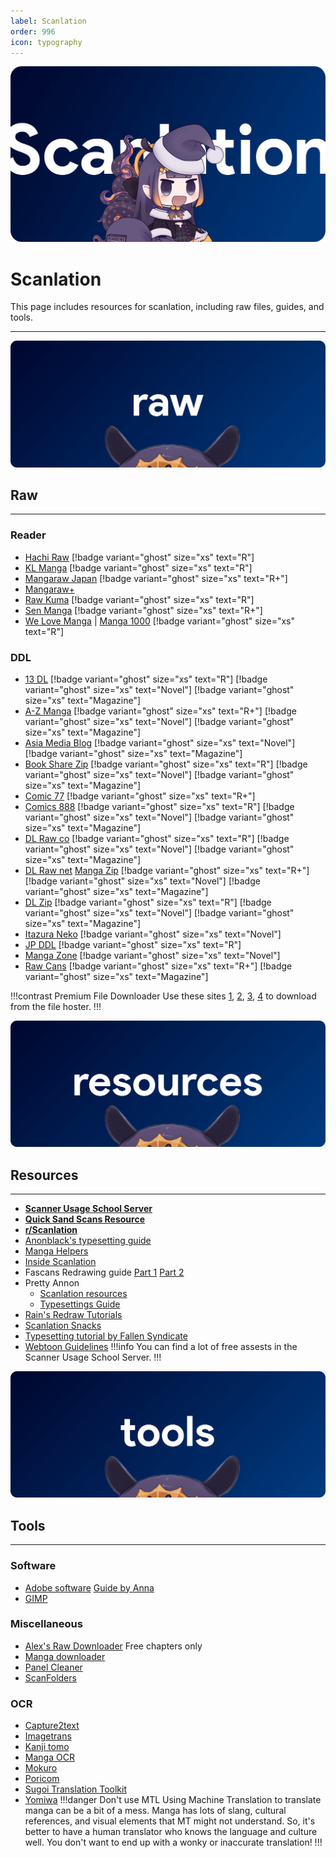 ```yaml
---
label: Scanlation
order: 996
icon: typography
---
```

![](/static/thumb/scan.png)
# Scanlation
This page includes resources for scanlation, including raw files, guides, and tools.
___

![](/static/banner/raw.png)
## Raw
___
### Reader
- [Hachi Raw](https://hachiraw.com/) [!badge variant="ghost" size="xs" text="R"]
- [KL Manga](https://klmanga.com/) [!badge variant="ghost" size="xs" text="R"]
- [Mangaraw Japan](https://mangaraw.to/) [!badge variant="ghost" size="xs" text="R+"]
- [Mangaraw+](https://mangarawplus.co/)
- [Raw Kuma](https://rawkuma.com/) [!badge variant="ghost" size="xs" text="R"]
- [Sen Manga](https://raw.senmanga.com/ ) [!badge variant="ghost" size="xs" text="R+"]
- [We Love Manga](https://welovemanga.one/) | [Manga 1000](https://manga1000.top/) [!badge variant="ghost" size="xs" text="R"]

### DDL
- [13 DL](http://13dl.to/) [!badge variant="ghost" size="xs" text="R"]  [!badge variant="ghost" size="xs" text="Novel"] [!badge variant="ghost" size="xs" text="Magazine"]
- [A-Z Manga](https://www.a-zmanga.net/) [!badge variant="ghost" size="xs" text="R+"]  [!badge variant="ghost" size="xs" text="Novel"] [!badge variant="ghost" size="xs" text="Magazine"]
- [Asia Media Blog](https://asiamediablog.com/media/comic/manga/)  [!badge variant="ghost" size="xs" text="Novel"] [!badge variant="ghost" size="xs" text="Magazine"]
- [Book Share Zip](https://bszip.com/) [!badge variant="ghost" size="xs" text="R"]  [!badge variant="ghost" size="xs" text="Novel"]  [!badge variant="ghost" size="xs" text="Magazine"]
- [Comic 77](https://comic77.com/ ) [!badge variant="ghost" size="xs" text="R+"]
- [Comics 888](https://comics888.com/) [!badge variant="ghost" size="xs" text="R"]  [!badge variant="ghost" size="xs" text="Novel"] [!badge variant="ghost" size="xs" text="Magazine"]
- [DL Raw co](https://dl-raw.co/) [!badge variant="ghost" size="xs" text="R"]  [!badge variant="ghost" size="xs" text="Novel"] [!badge variant="ghost" size="xs" text="Magazine"]
- [DL Raw net](https://dlraw.net/category/raw-manga/)  [Manga Zip](https://manga-zip.info/category/raw-manga/) [!badge variant="ghost" size="xs" text="R+"]  [!badge variant="ghost" size="xs" text="Novel"] [!badge variant="ghost" size="xs" text="Magazine"]
- [DL Zip](https://dl-zip.com/) [!badge variant="ghost" size="xs" text="R"]  [!badge variant="ghost" size="xs" text="Novel"] [!badge variant="ghost" size="xs" text="Magazine"]
- [Itazura Neko](https://itazuraneko.neocities.org/library/manga/subete)  [!badge variant="ghost" size="xs" text="Novel"]
- [JP DDL](https://jpddl.com/manga) [!badge variant="ghost" size="xs" text="R"]
- [Manga Zone](http://www.manga-zone.org/)  [!badge variant="ghost" size="xs" text="Novel"]
- [Raw Cans](http://raw-cans.net/) [!badge variant="ghost" size="xs" text="R+"]  [!badge variant="ghost" size="xs" text="Magazine"]

!!!contrast Premium File Downloader
Use these sites [1](https://okdebrid.com/), [2](https://www.newscon.net/d/), [3](https://rapidgrab.pl/), [4](https://leechersparadise.xyz/) to download from the file hoster.
!!!

![](/static/banner/res.png)
## Resources
___
- [**Scanner Usage School Server**](https://discord.com/invite/NCzxVB9)
- [**Quick Sand Scans Resource**](https://quicksandscans.wordpress.com/resources/)
- [**r/Scanlation**](https://www.reddit.com/r/Scanlation/)
- [Anonblack's typesetting guide](https://web.archive.org/web/20181214030153/http://prettyanonymo.us/index.php/scanlation-resources/anonblacks-typesetting-guide/)
- [Manga Helpers](https://mangahelpers.com/)
- [Inside Scanlation](https://www.insidescanlation.com/backgrounds/index.html)
- Fascans Redrawing guide [Part 1](https://fascans.com/featured/basic-redrawing-tutorials-part-1-using-clone-stamp-tool-effectively/)  [Part 2](https://fascans.com/position/redrawer/basic-redrawing-tutorials-part-2-dealing-with-linesspeed-lines/)
- Pretty Annon
	- [Scanlation resources](https://web.archive.org/web/20181214030155/http://prettyanonymo.us/index.php/scanlation-resources/)
	- [Typesettings Guide](https://web.archive.org/web/20180602045840/http://prettyanonymo.us/index.php/scanlation-resources/anonblacks-typesetting-guide)
- [Rain's Redraw Tutorials](https://web.archive.org/web/20140814131939/http://www.redhawkscans.com/showthread.php?7057-Rain-s-Redraw-Tutorials&p=112119&viewfull=1#post112119)
- [Scanlation Snacks](https://scanlationsnacks.wordpress.com/)
- [Typesetting tutorial by Fallen Syndicate](https://coloredmanga.com/rhss-comprehensive-typesetting-guide-re-hosted-version-from-fallen-syndicates-rehost/)
- [Webtoon Guidelines](https://github.com/ricafolio/awesome-webtoon-guidelines)
!!!info You can find a lot of free assests in the Scanner Usage School Server.
!!!

![](/static/banner/tools.png)
## Tools
___
### Software
- [Adobe software](https://rentry.org/adobesoftware)  [Guide by Anna](https://docs.google.com/document/d/17PheyyF9dm7YYjaTZ9JAAY3hhdeIQ7sJ4sylTG9_6xI/edit)
- [GIMP](https://www.gimp.org/)

### Miscellaneous 
- [Alex's Raw Downloader](https://raws.alexeliot.xyz/)  Free chapters only
- [Manga downloader](https://github.com/xuzhengyi1995/Manga_downloader)
- [Panel Cleaner](https://github.com/VoxelCubes/PanelCleaner)
- [ScanFolders](https://github.com/Fris44/ScanFolders)

### OCR
- [Capture2text](https://capture2text.sourceforge.net/)
- [Imagetrans](https://www.basiccat.org/imagetrans/)
- [Kanji tomo](https://www.kanjitomo.net/)
- [Manga OCR](https://github.com/kha-white/manga-ocr)
- [Mokuro](https://github.com/kha-white/mokuro)
- [Poricom](https://github.com/blueaxis/Poricom)
- [Sugoi Translation Toolkit](https://www.patreon.com/mingshiba)
- [Yomiwa](https://www.yomiwa.net/)
!!!danger Don't use MTL
Using Machine Translation to translate manga can be a bit of a mess. Manga has lots of slang, cultural references, and visual elements that MT might not understand. So, it's better to have a human translator who knows the language and culture well. You don't want to end up with a wonky or inaccurate translation!
!!!